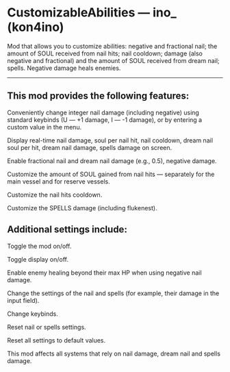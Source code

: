 # CustomizableAbilities — ino_ (kon4ino)

Mod that allows you to customize abilities: negative and fractional nail; the amount of SOUL received from nail hits; nail cooldown; damage (also negative and fractional) and the amount of SOUL received from dream nail; spells. Negative damage heals enemies.


----------
**This mod provides the following features:**
----------

Conveniently change integer nail damage (including negative) using standard keybinds (U — +1 damage, I — -1 damage), or by entering a custom value in the menu.

Display real-time nail damage, soul per nail hit, nail cooldown, dream nail soul per hit, dream nail damage, spells damage on screen.

Enable fractional nail and dream nail damage (e.g., 0.5), negative damage.

Customize the amount of SOUL gained from nail hits — separately for the main vessel and for reserve vessels.

Customize the nail hits cooldown.

Customize the SPELLS damage (including flukenest).


**Additional settings include:**
----------

Toggle the mod on/off.

Toggle display on/off.

Enable enemy healing beyond their max HP when using negative nail damage.

Change the settings of the nail and spells (for example, their damage in the input field).

Change keybinds.

Reset nail or spells settings.

Reset all settings to default values.


This mod affects all systems that rely on nail damage, dream nail and spells damage.
